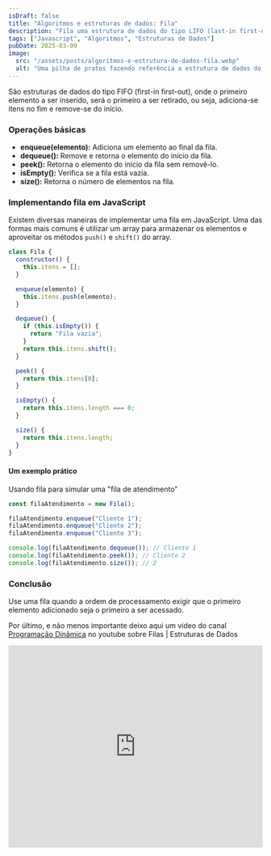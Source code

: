 ```yaml
---
isDraft: false
title: "Algoritmos e estruturas de dados: Fila"
description: "Fila uma estrutura de dados do tipo LIFO (last-in first-out), onde o último elemento a ser inserido, será o primeiro a ser retirado"
tags: ["Javascript", "Algoritmos", "Estruturas de Dados"]
pubDate: 2025-03-09
image:
  src: "/assets/posts/algoritmos-e-estrutura-de-dados-fila.webp"
  alt: "Uma pilha de pratos fazendo referência a estrutura de dados do tipo FIFO (First-In-First-Out)"
---
```


São estruturas de dados do tipo FIFO (first-in first-out), onde o primeiro elemento a ser inserido, será o primeiro a ser retirado, ou seja, adiciona-se itens no fim e remove-se do início.

### Operações básicas

- **enqueue(elemento):** Adiciona um elemento ao final da fila.
- **dequeue():** Remove e retorna o elemento do início da fila.
- **peek():** Retorna o elemento do início da fila sem removê-lo.
- **isEmpty():** Verifica se a fila está vazia.
- **size():** Retorna o número de elementos na fila.

### Implementando fila em JavaScript

Existem diversas maneiras de implementar uma fila em JavaScript. Uma das formas mais comuns é utilizar um array para armazenar os elementos e aproveitar os métodos `push()` e `shift()` do array.

```js
class Fila {
  constructor() {
    this.itens = [];
  }

  enqueue(elemento) {
    this.itens.push(elemento);
  }

  dequeue() {
    if (this.isEmpty()) {
      return "Fila vazia";
    }
    return this.itens.shift();
  }

  peek() {
    return this.itens[0];
  }

  isEmpty() {
    return this.itens.length === 0;
  }

  size() {
    return this.itens.length;
  }
}
```

#### Um exemplo prático

Usando fila para simular uma "fila de atendimento"

```js
const filaAtendimento = new Fila();

filaAtendimento.enqueue("Cliente 1");
filaAtendimento.enqueue("Cliente 2");
filaAtendimento.enqueue("Cliente 3");

console.log(filaAtendimento.dequeue()); // Cliente 1
console.log(filaAtendimento.peek()); // Cliente 2
console.log(filaAtendimento.size()); // 2
```

### Conclusão

Use uma fila quando a ordem de processamento exigir que o primeiro elemento adicionado seja o primeiro a ser acessado.

Por último, e não menos importante deixo aqui um vídeo do canal [Programação Dinâmica](https://www.youtube.com/@pgdinamica) no youtube sobre Filas | Estruturas de Dados

<div class="aspect-2/1"> 
<iframe width="100%" height="400px" src="https://www.youtube.com/embed/tiee9D54tE0?si=Efd2t8KG-L8dm8x_" title="YouTube video player" frameborder="0" allow="accelerometer; autoplay; clipboard-write; encrypted-media; gyroscope; picture-in-picture; web-share" referrerpolicy="strict-origin-when-cross-origin" allowfullscreen></iframe>
</div>
